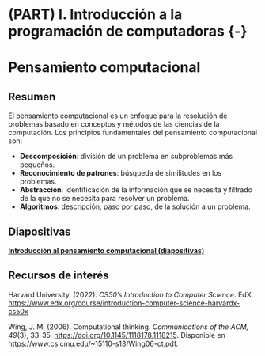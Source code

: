 # (PART) I. Introducción a la programación de computadoras {-}

# Pensamiento computacional

## Resumen
El pensamiento computacional es un enfoque para la resolución de problemas basado en conceptos y métodos de las ciencias de la computación. Los principios fundamentales del pensamiento computacional son:

- **Descomposición**: división de un problema en subproblemas más pequeños.
- **Reconocimiento de patrones**: búsqueda de similitudes en los problemas.
- **Abstracción**: identificación de la información que se necesita y filtrado de la que no se necesita para resolver un problema.
- **Algoritmos**: descripción, paso por paso, de la solución a un problema.

## Diapositivas
[**Introducción al pensamiento computacional (diapositivas)**](https://gf0604-procesamientodatosgeograficos.github.io/2022-i-introduccion-pensamiento-computacional/)

## Recursos de interés

Harvard University. (2022). *CS50’s Introduction to Computer Science*. EdX. https://www.edx.org/course/introduction-computer-science-harvardx-cs50x

Wing, J. M. (2006). Computational thinking. *Communications of the ACM, 49*(3), 33-35. https://doi.org/10.1145/1118178.1118215. Disponible en https://www.cs.cmu.edu/~15110-s13/Wing06-ct.pdf.
